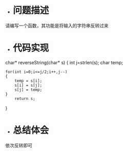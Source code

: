 * # 问题描述
请编写一个函数，其功能是将输入的字符串反转过来
* # 代码实现
char* reverseString(char* s) {
    int j=strlen(s);
    char temp;
 
    for(int i=0;i<=j/2;i++,j--)
    {
        temp = s[i];
        s[i] = s[j];
        s[j] = temp;
    }
        return s;
}
* # 总结体会
依次反转即可
